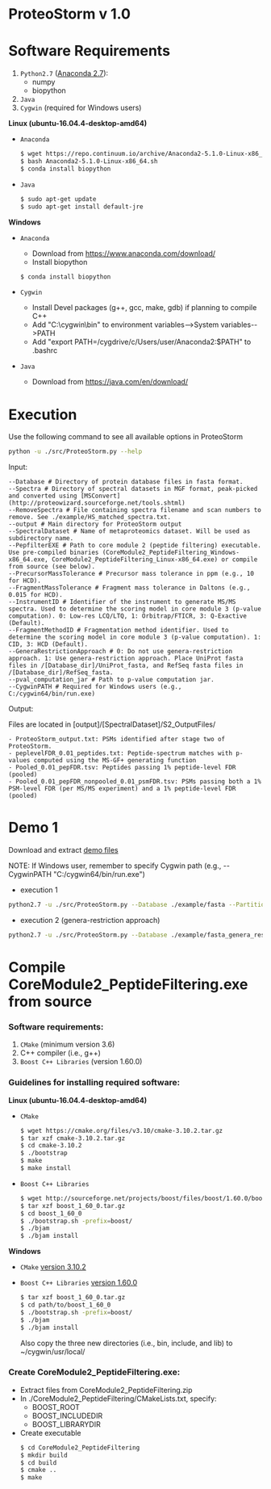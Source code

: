 # ProteoStorm v 1.0

Software Requirements
==========
1. ```Python2.7``` ([Anaconda 2.7](https://www.anaconda.com/download/?lang=en-us)):
	- numpy
	- biopython
2. ```Java```
3. ```Cygwin``` (required for Windows users)

**Linux (ubuntu-16.04.4-desktop-amd64)**

* ```Anaconda```
	```sh
	$ wget https://repo.continuum.io/archive/Anaconda2-5.1.0-Linux-x86_64.sh
	$ bash Anaconda2-5.1.0-Linux-x86_64.sh
	$ conda install biopython
	```

* ```Java```
	```sh
	$ sudo apt-get update
	$ sudo apt-get install default-jre
	```

**Windows**

* ```Anaconda```
	
	* Download from https://www.anaconda.com/download/
	* Install biopython
	```sh
	$ conda install biopython
	```

* ```Cygwin```

	* Install Devel packages (g++, gcc, make, gdb) if planning to compile C++
	* Add "C:\cygwin\bin\" to environment variables-->System variables-->PATH
	* Add "export PATH=/cygdrive/c/Users/user/Anaconda2:$PATH" to .bashrc

* ```Java```

	* Download from https://java.com/en/download/

Execution
==========
Use the following command to see all available options in ProteoStorm
```sh
python -u ./src/ProteoStorm.py --help
```

Input:
```
--Database # Directory of protein database files in fasta format.
--Spectra # Directory of spectral datasets in MGF format, peak-picked and converted using [MSConvert](http://proteowizard.sourceforge.net/tools.shtml)
--RemoveSpectra # File containing spectra filename and scan numbers to remove. See ./example/HS_matched_spectra.txt.
--output # Main directory for ProteoStorm output
--SpectralDataset # Name of metaproteomics dataset. Will be used as subdirectory name.
--PepfilterEXE # Path to core module 2 (peptide filtering) executable. Use pre-compiled binaries (CoreModule2_PeptideFiltering_Windows-x86_64.exe, CoreModule2_PeptideFiltering_Linux-x86_64.exe) or compile from source (see below).
--PrecursorMassTolerance # Precursor mass tolerance in ppm (e.g., 10 for HCD).
--FragmentMassTolerance # Fragment mass tolerance in Daltons (e.g., 0.015 for HCD).
--InstrumentID # Identifier of the instrument to generate MS/MS spectra. Used to determine the scoring model in core module 3 (p-value computation). 0: Low-res LCQ/LTQ, 1: Orbitrap/FTICR, 3: Q-Exactive (Default).
--FragmentMethodID # Fragmentation method identifier. Used to determine the scoring model in core module 3 (p-value computation). 1: CID, 3: HCD (Default).
--GeneraRestrictionApproach # 0: Do not use genera-restriction approach. 1: Use genera-restriction approach. Place UniProt fasta files in /[Database_dir]/UniProt_fasta, and RefSeq fasta files in /[Database_dir]/RefSeq_fasta.
--pval_computation_jar # Path to p-value computation jar.
--CygwinPATH # Required for Windows users (e.g., C:/cygwin64/bin/run.exe)
```

Output:

Files are located in [output]/[SpectralDataset]/S2_OutputFiles/
```
- ProteoStorm_output.txt: PSMs identified after stage two of ProteoStorm.
- peplevelFDR_0.01_peptides.txt: Peptide-spectrum matches with p-values computed using the MS-GF+ generating function
- Pooled_0.01_pepFDR.tsv: Peptides passing 1% peptide-level FDR (pooled)
- Pooled_0.01_pepFDR_nonpooled_0.01_psmFDR.tsv: PSMs passing both a 1% PSM-level FDR (per MS/MS experiment) and a 1% peptide-level FDR (pooled)
```

Demo 1
==========
Download and extract [demo files](https://www.dropbox.com/s/ckiyb2buzd6osyv/example.zip?dl=0)

NOTE: If Windows user, remember to specify Cygwin path (e.g., --CygwinPATH "C:/cygwin64/bin/run.exe")

* execution 1
```sh
python2.7 -u ./src/ProteoStorm.py --Database ./example/fasta --PartitionMassWindow 15 --Spectra ./example/mgf --SpectralDataset "demo_1" --RemoveSpectra ./example/HS_matched_spectra.txt --PepfilterEXE ./src/CoreModule2_PeptideFiltering.exe --S1SharedPeakCount 7 --S2SharedPeakCount 6 --output ./example/ProteoStorm_Out --PrecursorMassTolerance 10 --FragmentMassTolerance 0.015 --InstrumentID 3 --FragmentMethodID 3 --pval_computation_jar ./src/MSGFPlus_pvalue.jar --aminoacid_freq ./src/364106_IL_transformed.fasta
```

* execution 2 (genera-restriction approach)
```sh
python2.7 -u ./src/ProteoStorm.py --Database ./example/fasta_genera_restriction_approach --PartitionMassWindow 15 --Spectra ./example/mgf --SpectralDataset "demo_1" --RemoveSpectra ./example/HS_matched_spectra.txt --PepfilterEXE ./src/CoreModule2_PeptideFiltering.exe --S1SharedPeakCount 7 --S2SharedPeakCount 6 --output ./example/ProteoStorm_Out_GeneraRestrictionApproach --PrecursorMassTolerance 10 --FragmentMassTolerance 0.015 --InstrumentID 3 --FragmentMethodID 3 --GeneraRestrictionApproach 1 --RefSeqCatalog ./example/fasta_genera_restriction_approach/RefSeq-release85_SUB.catalog --pval_computation_jar ./src/MSGFPlus_pvalue.jar --aminoacid_freq ./src/364106_IL_transformed.fasta
```

Compile CoreModule2_PeptideFiltering.exe from source
==========
### Software requirements:
1. ```CMake``` (minimum version 3.6)
2. C++ compiler (i.e., g++)
3. ```Boost C++ Libraries``` (version 1.60.0)

### Guidelines for installing required software:

**Linux (ubuntu-16.04.4-desktop-amd64)**
* ```CMake```
	```sh
	$ wget https://cmake.org/files/v3.10/cmake-3.10.2.tar.gz
	$ tar xzf cmake-3.10.2.tar.gz
	$ cd cmake-3.10.2
	$ ./bootstrap
	$ make
	$ make install
	```
	
* ```Boost C++ Libraries```
	```sh
	$ wget http://sourceforge.net/projects/boost/files/boost/1.60.0/boost_1_60_0.tar.gz
	$ tar xzf boost_1_60_0.tar.gz
	$ cd boost_1_60_0
	$ ./bootstrap.sh -prefix=boost/
	$ ./bjam
	$ ./bjam install
	```

**Windows**
* ```CMake``` 
	[version 3.10.2](https://cmake.org/files/v3.10/cmake-3.10.2-win64-x64.msi)

* ```Boost C++ Libraries``` 
	[version 1.60.0](http://sourceforge.net/projects/boost/files/boost/1.60.0/boost_1_60_0.tar.gz)

	```sh
	$ tar xzf boost_1_60_0.tar.gz
	$ cd path/to/boost_1_60_0
	$ ./bootstrap.sh -prefix=boost/
	$ ./bjam
	$ ./bjam install
	```
	Also copy the three new directories (i.e., bin, include, and lib) to ~/cygwin/usr/local/


### Create CoreModule2_PeptideFiltering.exe:
* Extract files from CoreModule2_PeptideFiltering.zip
* In ./CoreModule2_PeptideFiltering/CMakeLists.txt, specify:
	- BOOST_ROOT
	- BOOST_INCLUDEDIR
	- BOOST_LIBRARYDIR
* Create executable
	```sh
	$ cd CoreModule2_PeptideFiltering
	$ mkdir build
	$ cd build
	$ cmake ..
	$ make
	```